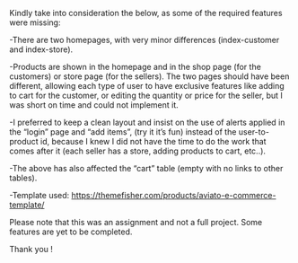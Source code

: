 Kindly take into consideration the below, as some of the required features were missing:

-There are two homepages, with very minor differences (index-customer and index-store).

-Products are shown in the homepage and in the shop page (for the customers) or store page (for the sellers). 
 The two pages should have been different, allowing each type of user to have exclusive features like adding to cart for the customer, 
 or editing the quantity or price for the seller, but I was short on time and could not implement it.

-I preferred to keep a clean layout and insist on the use of alerts applied in the “login” page and “add items”, (try it it’s fun) 
 instead of the user-to-product id, because I knew I did not have the time to do the work that comes after it (each seller has a store, adding products to cart, etc..).

-The above has also affected the “cart” table (empty with no links to other tables).

-Template used: https://themefisher.com/products/aviato-e-commerce-template/


Please note that this was an assignment and not a full project. Some features are yet to be completed.

Thank you ! 
